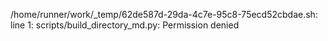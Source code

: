 /home/runner/work/_temp/62de587d-29da-4c7e-95c8-75ecd52cbdae.sh: line 1: scripts/build_directory_md.py: Permission denied
